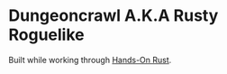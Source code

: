 # Dungeoncrawl A.K.A Rusty Roguelike

Built while working through [Hands-On Rust](https://hands-on-rust.com/).